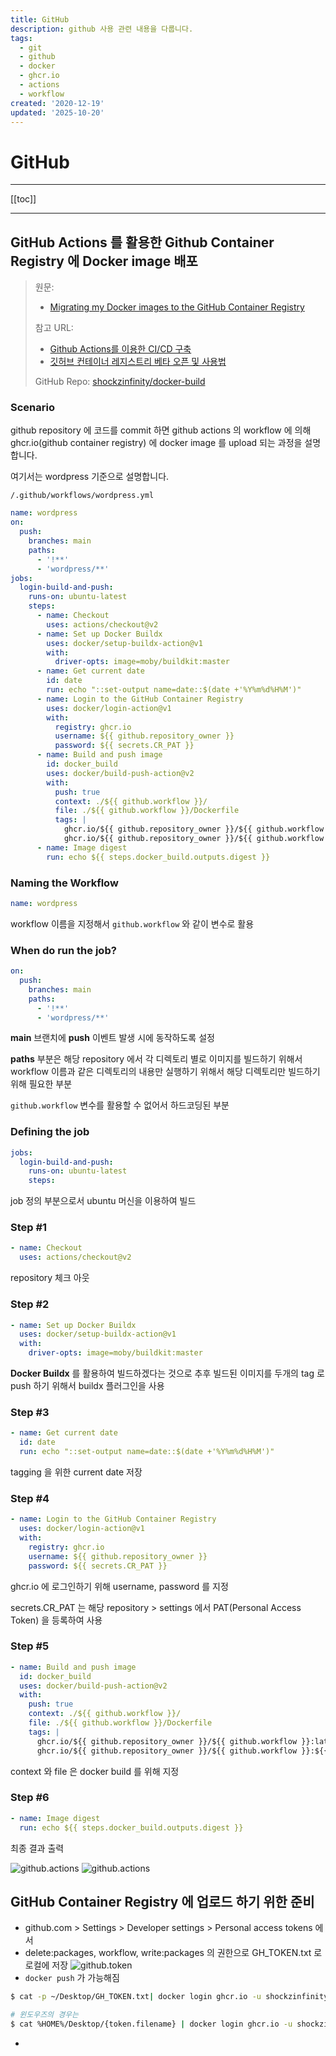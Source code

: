 ```yaml
---
title: GitHub
description: github 사용 관련 내용을 다룹니다.
tags:
  - git
  - github
  - docker
  - ghcr.io
  - actions
  - workflow
created: '2020-12-19'
updated: '2025-10-20'
---
```


# GitHub

<TagLinks />

---

[[toc]]

---

## GitHub Actions 를 활용한 Github Container Registry 에 Docker image 배포

> 원문:
>
> - [Migrating my Docker images to the GitHub Container Registry](https://www.mediaglasses.blog/2020/09/27/migrating-my-docker-images-to-the-github-container-registry/)
>
> 참고 URL:
>
> - [Github Actions를 이용한 CI/CD 구축](https://velog.io/@chrishan/Github-Actions%EB%A5%BC-%EC%9D%B4%EC%9A%A9%ED%95%9C-CICD)
> - [깃허브 컨테이너 레지스트리 베타 오픈 및 사용법](https://www.44bits.io/ko/post/news--github-container-registry-beta-release)
>
> GitHub Repo: [shockzinfinity/docker-build](https://github.com/shockzinfinity/docker-build)

### Scenario

github repository 에 코드를 commit 하면 github actions 의 workflow 에 의해 ghcr.io(github container registry) 에 docker image 를 upload 되는 과정을 설명합니다.

여기서는 wordpress 기준으로 설명합니다.

`/.github/workflows/wordpress.yml`

```yml
name: wordpress
on:
  push:
    branches: main
    paths:
      - '!**'
      - 'wordpress/**'
jobs:
  login-build-and-push:
    runs-on: ubuntu-latest
    steps:
      - name: Checkout
        uses: actions/checkout@v2
      - name: Set up Docker Buildx
        uses: docker/setup-buildx-action@v1
        with:
          driver-opts: image=moby/buildkit:master
      - name: Get current date
        id: date
        run: echo "::set-output name=date::$(date +'%Y%m%d%H%M')"
      - name: Login to the GitHub Container Registry
        uses: docker/login-action@v1
        with:
          registry: ghcr.io
          username: ${{ github.repository_owner }}
          password: ${{ secrets.CR_PAT }}
      - name: Build and push image
        id: docker_build
        uses: docker/build-push-action@v2
        with:
          push: true
          context: ./${{ github.workflow }}/
          file: ./${{ github.workflow }}/Dockerfile
          tags: |
            ghcr.io/${{ github.repository_owner }}/${{ github.workflow }}:latest
            ghcr.io/${{ github.repository_owner }}/${{ github.workflow }}:${{ steps.date.outputs.date }}
      - name: Image digest
        run: echo ${{ steps.docker_build.outputs.digest }}
```

### Naming the Workflow

```yml
name: wordpress
```

workflow 이름을 지정해서 `github.workflow` 와 같이 변수로 활용

### When do run the job?

```yml
on:
  push:
    branches: main
    paths:
      - '!**'
      - 'wordpress/**'
```

**main** 브랜치에 **push** 이벤트 발생 시에 동작하도록 설정

**paths** 부분은 해당 repository 에서 각 디렉토리 별로 이미지를 빌드하기 위해서 workflow 이름과 같은 디렉토리의 내용만 실행하기 위해서 해당 디렉토리만 빌드하기 위해 필요한 부분

`github.workflow` 변수를 활용할 수 없어서 하드코딩된 부분

### Defining the job

```yml
jobs:
  login-build-and-push:
    runs-on: ubuntu-latest
    steps:
```

job 정의 부분으로서 ubuntu 머신을 이용하여 빌드

### Step #1

```yml
- name: Checkout
  uses: actions/checkout@v2
```

repository 체크 아웃

### Step #2

```yml
- name: Set up Docker Buildx
  uses: docker/setup-buildx-action@v1
  with:
    driver-opts: image=moby/buildkit:master
```

**Docker Buildx** 를 활용하여 빌드하겠다는 것으로 추후 빌드된 이미지를 두개의 tag 로 push 하기 위해서 buildx 플러그인을 사용

### Step #3

```yml
- name: Get current date
  id: date
  run: echo "::set-output name=date::$(date +'%Y%m%d%H%M')"
```

tagging 을 위한 current date 저장

### Step #4

```yml
- name: Login to the GitHub Container Registry
  uses: docker/login-action@v1
  with:
    registry: ghcr.io
    username: ${{ github.repository_owner }}
    password: ${{ secrets.CR_PAT }}
```

ghcr.io 에 로그인하기 위해 username, password 를 지정

secrets.CR_PAT 는 해당 repository > settings 에서 PAT(Personal Access Token) 을 등록하여 사용

### Step #5

```yml
- name: Build and push image
  id: docker_build
  uses: docker/build-push-action@v2
  with:
    push: true
    context: ./${{ github.workflow }}/
    file: ./${{ github.workflow }}/Dockerfile
    tags: |
      ghcr.io/${{ github.repository_owner }}/${{ github.workflow }}:latest
      ghcr.io/${{ github.repository_owner }}/${{ github.workflow }}:${{ steps.date.outputs.date }}
```

context 와 file 은 docker build 를 위해 지정

### Step #6

```yml
- name: Image digest
  run: echo ${{ steps.docker_build.outputs.digest }}
```

최종 결과 출력

![github.actions](./image/github.actions.1.png)
![github.actions](./image/github.actions.2.png)

## GitHub Container Registry 에 업로드 하기 위한 준비

- github.com > Settings > Developer settings > Personal access tokens 에서
- delete:packages, workflow, write:packages 의 권한으로 GH_TOKEN.txt 로 로컬에 저장
  ![github.token](./image/github.token.1.png)
- `docker push` 가 가능해짐

```bash
$ cat -p ~/Desktop/GH_TOKEN.txt| docker login ghcr.io -u shockzinfinity --password-stdin

# 윈도우즈의 경우는
$ cat %HOME%/Desktop/{token.filename} | docker login ghcr.io -u shockzinfinity --password-stdin
```

-
